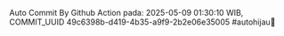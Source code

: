 Auto Commit By Github Action pada: 2025-05-09 01:30:10 WIB, COMMIT_UUID 49c6398b-d419-4b35-a9f9-2b2e06e35005 #autohijau🗿
